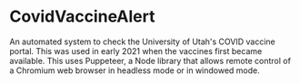 # CovidVaccineAlert
An automated system to check the University of Utah's COVID vaccine portal. This was used in early 2021 when the vaccines first became available.
This uses Puppeteer, a Node library that allows remote control of a Chromium web browser in headless mode or in windowed mode.
